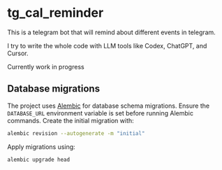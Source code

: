 # tg_cal_reminder

This is a telegram bot that will remind about different events in telegram.

I try to write the whole code with LLM tools like Codex, ChatGPT, and Cursor. 

Currently work in progress

## Database migrations

The project uses [Alembic](https://alembic.sqlalchemy.org/) for database schema
migrations. Ensure the ``DATABASE_URL`` environment variable is set before
running Alembic commands. Create the initial migration with:

```bash
alembic revision --autogenerate -m "initial"
```

Apply migrations using:

```bash
alembic upgrade head
```
